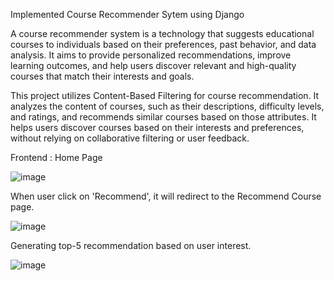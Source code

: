 Implemented Course Recommender Sytem using Django

A course recommender system is a technology that suggests educational courses to individuals based on their preferences, past behavior, and data analysis. It aims to provide personalized recommendations, improve learning outcomes, and help users discover relevant and high-quality courses that match their interests and goals.

This project utilizes Content-Based Filtering for course recommendation. It analyzes the content of courses, such as their descriptions, difficulty levels, and ratings, and recommends similar courses based on those attributes. It helps users discover courses based on their interests and preferences, without relying on collaborative filtering or user feedback.

Frontend : Home Page

![image](https://github.com/HarshitBajeta/django_based_course_recommender_system/assets/86832339/173fb879-7951-4cd4-8eea-0e38ae32664e)


When user click on 'Recommend', it will redirect to the Recommend Course page.

![image](https://github.com/HarshitBajeta/django_based_course_recommender_system/assets/86832339/e82edc91-8ec7-4115-ad12-a9be89bd0829)

Generating top-5 recommendation based on user interest.

![image](https://github.com/HarshitBajeta/django_based_course_recommender_system/assets/86832339/239abd80-e601-42c5-b8ae-48db427a72d1)

